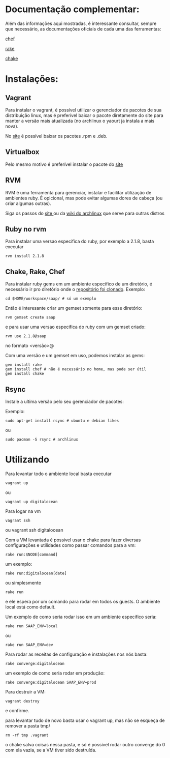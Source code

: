 # Documentação complementar:

Além das informações aqui mostradas, é interessante consultar, sempre que necessário, as documentações oficiais de cada uma das ferramentas:

[chef](https://docs.chef.io/)

[rake](http://docs.seattlerb.org/rake/)

[chake](https://gitlab.com/terceiro/chake)

# Instalações:

## Vagrant

Para instalar o vagrant, é possível utilizar o gerenciador de pacotes de sua distribuição linux, mas é preferível baixar o pacote diretamente do site para manter a versão mais atualizada (no archlinux o yaourt ja instala a mais nova).

No [site](https://www.vagrantup.com/downloads.html) é possível baixar os pacotes .rpm e .deb.

## Virtualbox

Pelo mesmo motivo é preferível instalar o pacote do [site](https://www.virtualbox.org/wiki/Downloads)

## RVM

RVM é uma ferramenta para gerenciar, instalar e facilitar utilização de ambientes ruby. É opicional, mas pode evitar algumas dores de cabeça (ou criar algumas outras).

Siga os passos do [site ](https://rvm.io/rvm/install) ou da [wiki do archlinux](https://wiki.archlinux.org/index.php/RVM) que serve para outras distros

## Ruby no rvm

Para instalar uma versao especifica do ruby, por exemplo a 2.1.8, basta executar

    rvm install 2.1.8

## Chake, Rake, Chef

Para instalar ruby gems em um ambiente específico de um diretório, é necessário ir pro diretório onde o [repositório foi clonado](https://wiki.archlinux.org/index.php/RVM). Exemplo:

    cd $HOME/workspace/saap/ # só um exemplo

Então é interesante criar um gemset somente para esse diretório:

    rvm gemset create saap

e para usar uma versao especifica do ruby com um gemset criado:

    rvm use 2.1.8@saap

no formato <versão>@<nome do gemset>

Com uma versão e um gemset em uso, podemos instalar as gems:

    gem install rake
    gem install chef # não é necessário no home, mas pode ser útil
    gem install chake

## Rsync

Instale a ultima versão pelo seu gerenciador de pacotes:

Exemplo:

    sudo apt-get install rsync # ubuntu e debian likes

ou

    sudo pacman -S rsync # archlinux

# Utilizando

Para levantar todo o ambiente local basta executar

    vagrant up

ou 

    vagrant up digitalocean

Para logar na vm

    vagrant ssh

ou 
    vagrant ssh digitalocean

Com a VM levantada é possivel usar o chake para fazer diversas configurações e utilidades como passar comandos para a vm:

    rake run:$NODE[command]

um exemplo:

    rake run:digitalocean[date]

ou simplesmente
    
    rake run

e ele espera por um comando para rodar em todos os guests. O ambiente local está como default.

Um exemplo de como seria rodar isso em um ambiente especifico seria:

    rake run SAAP_ENV=local

ou

    rake run SAAP_ENV=dev

Para rodar as receitas de configuração e instalações nos nós basta:

    rake converge:digitalocean

um exemplo de como seria rodar em produção:

    rake converge:digitalocean SAAP_ENV=prod

Para destruir a VM:

    vagrant destroy

e confirme.

para levantar tudo de novo basta usar o vagrant up, mas não se esqueça de remover a pasta tmp/

    rm -rf tmp .vagrant

o chake salva coisas nessa pasta, e só é possível rodar outro converge do 0 com ela vazia, se a VM tiver sido destruída.